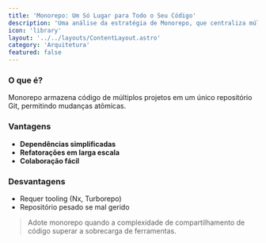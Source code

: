 ```yaml
---
title: 'Monorepo: Um Só Lugar para Todo o Seu Código'
description: 'Uma análise da estratégia de Monorepo, que centraliza múltiplos projetos em um único repositório para simplificar o compartilhamento de código e a colaboração.'
icon: 'library'
layout: '../../layouts/ContentLayout.astro'
category: 'Arquitetura'
featured: false
---
```


### O que é?

Monorepo armazena código de múltiplos projetos em um único repositório Git, permitindo mudanças atômicas.

### Vantagens
* **Dependências simplificadas**
* **Refatorações em larga escala**
* **Colaboração fácil**

### Desvantagens
* Requer tooling (Nx, Turborepo)
* Repositório pesado se mal gerido

> Adote monorepo quando a complexidade de compartilhamento de código superar a sobrecarga de ferramentas. 